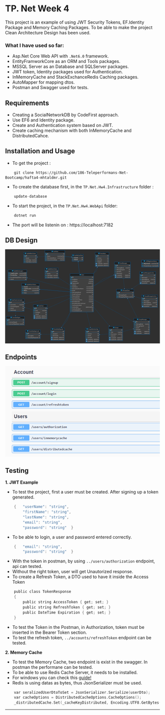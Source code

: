 
# TP. Net Week 4

This project is an example of using JWT Security Tokens, EF.Identity Package and Memory Caching Packages.
To be able to make the project Clean Architecture Design has been used.

### What I have used so far:
- Asp.Net Core Web API with `.Net6.0` framework.
- EntityFramworkCore as an ORM and Tools packages.
- MSSQL Server as an Database and SQLServer packages.
- JWT token, Identity packages used for Authentication.
- InMemoryCache and StackExchanceRedis Caching packages.
- AutoMapper for mapping dtos.
- Postman and Swagger used for tests.

## Requirements
- Creating a SocialNetworkDB by CodeFirst approach.
- Use EF6 and Identity package.
- Create and Authentication system based on JWT.
- Create caching mechanism with both InMemoryCache and DistributedCahce.

## Installation and Usage

- To get the project :
```
    git clone https://github.com/186-Teleperformans-Net-Bootcamp/hafta4-mhtaldmr.git
```
- To create the database first, in the `TP.Net.Hw4.Infrastructure` folder :
```c
    update-database
```
- To start the project, in the `TP.Net.Hw4.WebApi` folder:
```c
    dotnet run
```
- The port will be listenin on : https://localhost:7182

## DB Design

<img src="https://github.com/186-Teleperformans-Net-Bootcamp/hafta4-mhtaldmr/blob/main/images/social.png" alt="design" />

## Endpoints

<img src="https://github.com/186-Teleperformans-Net-Bootcamp/hafta4-mhtaldmr/blob/main/images/endpoints.png" alt="endpoints" />

## Testing
**1. JWT Example**

- To test the project, first a user must be created. After signing up a token generated. 
```c
    {   "userName": "string",
        "firstName": "string",
        "lastName": "string",
        "email": "string",
        "password": "string"  }
```
- To be able to login, a user and password entered correctly. 
```c
    {   "email": "string",
        "password": "string"  }
```


- With the token  in postman, by using `../users/authorization` endpoint, api can tested.
- Without the right token, user will get Unautorized response.
- To create a Refresh Token, a DTO used to have it inside the Access Token
```c
    public class TokenResponse
    {
        public string AccessToken { get; set; }
        public string RefreshToken { get; set; }
        public DateTime Expiration { get; set; }
    }
``` 
- To test the Token in the Postman, in Authorization, token must be inserted in the Bearer Token section.
- To test the refresh token, `../accounts/refreshToken` endpoint can be tested.

**2. Memory Cache**
- To test the Memory Cache, two endpoint is exist in the swagger. In postman the performane can be tested.
- To be able to use Redis Cache Server, it needs to be installed.
- For windows you can check this [guide!](https://redis.io/docs/getting-started/installation/install-redis-on-windows/)
- Redis is using datas as bytes, thus JsonSerializer must be used.
```c 
    var seralizedUserDtoToSet = JsonSerializer.Serialize(userDto);
    var cacheOptions = DistributedCacheOptions.CacheOptions();
    _distributedCache.Set(_cacheKeyDistributed, Encoding.UTF8.GetBytes(seralizedUserDtoToSet), cacheOptions);
```


---